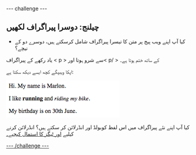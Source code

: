 \--- challenge \---

## چیلنج: دوسرا پیراگراف لکھیں

- کیا آپ اپنے ویب پیج پر متن کا تیسرا پیراگراف شامل کرسکتے ہیں، دوسرے دو کے نیچے؟

یاد رکھے کے پیراگراف < p > سے شرو ہوتا اور< p/ > کے ساتھ ختم ہوتا ہے۔ 

اپکا ویبپگے کچھ ایسے دیکھ سکتا ہے:

![سکرین شاٹ](images/birthday-paragraph.png)

کیا آپ اپنے نئے پیراگراف میں اس لفظ کوبولڈ اور انڈرلائن کر سکتے ہیں؟ انڈرلائن کرنے کیلیے <u> اور <u/> ٹیگز کا استمال کیجیے۔

\--- /challenge \---